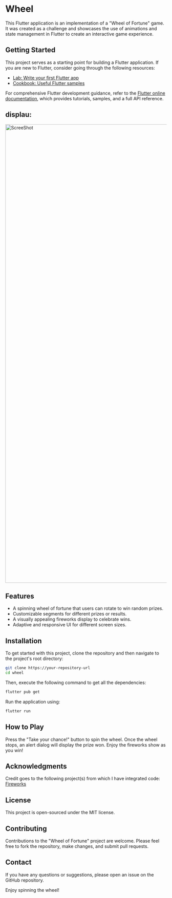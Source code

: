 # Wheel

This Flutter application is an implementation of a "Wheel of Fortune" game. It was created as a challenge and showcases the use of animations and state management in Flutter to create an interactive game experience.

## Getting Started

This project serves as a starting point for building a Flutter application. If you are new to Flutter, consider going through the following resources:

- [Lab: Write your first Flutter app](https://docs.flutter.dev/get-started/codelab)
- [Cookbook: Useful Flutter samples](https://docs.flutter.dev/cookbook)

For comprehensive Flutter development guidance, refer to the [Flutter online documentation](https://docs.flutter.dev/), which provides tutorials, samples, and a full API reference.

## displau: 
<img width="1434" alt="ScreeShot" src="https://github.com/SIDGEY/wheel/assets/100686301/9cedc712-d74d-47f6-8523-8dd1d1f1fdfd">


## Features

- A spinning wheel of fortune that users can rotate to win random prizes.
- Customizable segments for different prizes or results.
- A visually appealing fireworks display to celebrate wins.
- Adaptive and responsive UI for different screen sizes.

## Installation

To get started with this project, clone the repository and then navigate to the project's root directory:

```bash
git clone https://your-repository-url
cd wheel 
```
Then, execute the following command to get all the dependencies:

```bash
flutter pub get
```

Run the application using:
```bash
flutter run
```

## How to Play
Press the "Take your chance!" button to spin the wheel.
Once the wheel stops, an alert dialog will display the prize won.
Enjoy the fireworks show as you win!

## Acknowledgments
Credit goes to the following project(s) from which I have integrated code:
[Fireworks](https://github.com/creativecreatorormaybenot/fireworks)

## License
This project is open-sourced under the MIT license.

## Contributing
Contributions to the "Wheel of Fortune" project are welcome. Please feel free to fork the repository, make changes, and submit pull requests.

## Contact
If you have any questions or suggestions, please open an issue on the GitHub repository.

Enjoy spinning the wheel!
